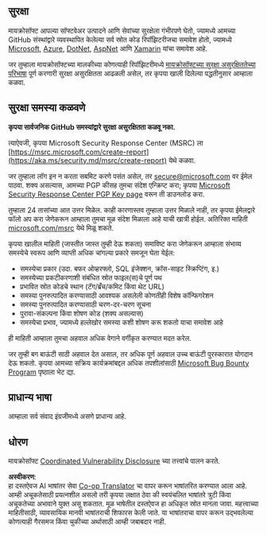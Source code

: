 <!--
CO_OP_TRANSLATOR_METADATA:
{
  "original_hash": "57f14126c1c6add76b3aef3844dfe4e3",
  "translation_date": "2025-07-21T17:35:01+00:00",
  "source_file": "SECURITY.md",
  "language_code": "mr"
}
-->
## सुरक्षा

मायक्रोसॉफ्ट आपल्या सॉफ्टवेअर उत्पादने आणि सेवांच्या सुरक्षेला गंभीरपणे घेतो, ज्यामध्ये आमच्या GitHub संस्थांद्वारे व्यवस्थापित केलेल्या सर्व स्रोत कोड रिपॉझिटरीजचा समावेश होतो, ज्यामध्ये [Microsoft](https://github.com/Microsoft), [Azure](https://github.com/Azure), [DotNet](https://github.com/dotnet), [AspNet](https://github.com/aspnet) आणि [Xamarin](https://github.com/xamarin) यांचा समावेश आहे.

जर तुम्हाला मायक्रोसॉफ्टच्या मालकीच्या कोणत्याही रिपॉझिटरीमध्ये [मायक्रोसॉफ्टच्या सुरक्षा असुरक्षिततेच्या परिभाषा](https://aka.ms/security.md/definition) पूर्ण करणारी सुरक्षा असुरक्षितता आढळली असेल, तर कृपया खाली दिलेल्या पद्धतीनुसार आम्हाला कळवा.

## सुरक्षा समस्या कळवणे

**कृपया सार्वजनिक GitHub समस्यांद्वारे सुरक्षा असुरक्षितता कळवू नका.**

त्याऐवजी, कृपया Microsoft Security Response Center (MSRC) ला [https://msrc.microsoft.com/create-report](https://aka.ms/security.md/msrc/create-report) येथे कळवा.

जर तुम्हाला लॉग इन न करता सबमिट करणे पसंत असेल, तर [secure@microsoft.com](mailto:secure@microsoft.com) वर ईमेल पाठवा. शक्य असल्यास, आमच्या PGP कीसह तुमचा संदेश एन्क्रिप्ट करा; कृपया [Microsoft Security Response Center PGP Key page](https://aka.ms/security.md/msrc/pgp) वरून ती डाउनलोड करा.

तुम्हाला 24 तासांच्या आत उत्तर मिळेल. काही कारणास्तव तुम्हाला उत्तर मिळाले नाही, तर कृपया ईमेलद्वारे फॉलो अप करा जेणेकरून आम्हाला तुमचा मूळ संदेश मिळाला आहे याची खात्री होईल. अतिरिक्त माहिती [microsoft.com/msrc](https://www.microsoft.com/msrc) येथे मिळू शकते.

कृपया खालील माहिती (जास्तीत जास्त तुम्ही देऊ शकता) समाविष्ट करा जेणेकरून आम्हाला संभाव्य समस्येचे स्वरूप आणि व्याप्ती अधिक चांगल्या प्रकारे समजून घेता येईल:

  * समस्येचा प्रकार (उदा. बफर ओव्हरफ्लो, SQL इंजेक्शन, क्रॉस-साइट स्क्रिप्टिंग, इ.)
  * समस्येच्या प्रकटीकरणाशी संबंधित स्रोत फाइल(स)चे पूर्ण पथ
  * प्रभावित स्रोत कोडचे स्थान (टॅग/ब्रँच/कमिट किंवा थेट URL)
  * समस्या पुनरुत्पादित करण्यासाठी आवश्यक असलेली कोणतीही विशेष कॉन्फिगरेशन
  * समस्या पुनरुत्पादित करण्यासाठी चरण-दर-चरण सूचना
  * पुरावा-संकल्पना किंवा शोषण कोड (शक्य असल्यास)
  * समस्येचा प्रभाव, ज्यामध्ये हल्लेखोर समस्या कशी शोषण करू शकतो याचा समावेश आहे

ही माहिती आम्हाला तुमचा अहवाल अधिक वेगाने वर्गीकृत करण्यात मदत करेल.

जर तुम्ही बग बाऊंटी साठी अहवाल देत असाल, तर अधिक पूर्ण अहवाल उच्च बाऊंटी पुरस्कारात योगदान देऊ शकतो. कृपया आमच्या सक्रिय कार्यक्रमांबद्दल अधिक तपशीलांसाठी [Microsoft Bug Bounty Program](https://aka.ms/security.md/msrc/bounty) पृष्ठाला भेट द्या.

## प्राधान्य भाषा

आम्हाला सर्व संवाद इंग्रजीमध्ये असणे प्राधान्य आहे.

## धोरण

मायक्रोसॉफ्ट [Coordinated Vulnerability Disclosure](https://aka.ms/security.md/cvd) च्या तत्त्वांचे पालन करते.

**अस्वीकरण**:  
हा दस्तऐवज AI भाषांतर सेवा [Co-op Translator](https://github.com/Azure/co-op-translator) चा वापर करून भाषांतरित करण्यात आला आहे. आम्ही अचूकतेसाठी प्रयत्नशील असलो तरी कृपया लक्षात ठेवा की स्वयंचलित भाषांतरे त्रुटी किंवा अचूकतेच्या अभावाने युक्त असू शकतात. मूळ भाषेतील दस्तऐवज हा अधिकृत स्रोत मानला जावा. महत्त्वाच्या माहितीसाठी, व्यावसायिक मानवी भाषांतराची शिफारस केली जाते. या भाषांतराचा वापर करून उद्भवलेल्या कोणत्याही गैरसमज किंवा चुकीच्या अर्थासाठी आम्ही जबाबदार नाही.